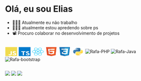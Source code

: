 # Olá, eu sou Elias
- 👨🏿‍🏫 Atualmente eu não trabalho 
- 🧑🏿‍💻 atualmente estou apredendo sobre ps
- 📽️ Procuro colaborar no desenvolvimento de projetos


 <div style="display: inline_block">
  <br>
  <img align="center" alt="Rafa-Js" height="30" width="40" src="https://raw.githubusercontent.com/devicons/devicon/master/icons/javascript/javascript-plain.svg">
  <img align="center" alt="Rafa-Ts" height="30" width="40" src="https://raw.githubusercontent.com/devicons/devicon/master/icons/typescript/typescript-plain.svg">
  <img align="center" alt="Rafa-React" height="30" width="40" src="https://raw.githubusercontent.com/devicons/devicon/master/icons/react/react-original.svg">
  <img align="center" alt="Rafa-HTML" height="30" width="40" src="https://raw.githubusercontent.com/devicons/devicon/master/icons/html5/html5-original.svg">
  <img align="center" alt="Rafa-CSS" height="30" width="40" src="https://raw.githubusercontent.com/devicons/devicon/master/icons/css3/css3-original.svg">
  <img align="center" alt="Rafa-Python" height="30" width="40" src="https://raw.githubusercontent.com/devicons/devicon/master/icons/python/python-original.svg">
  <img align="center" alt="Rafa-PHP" height="30" width="40" src="https://raw.githubusercontent.com/jmnote/z-icons/master/svg/php.svg">
   <img align="center" alt="Rafa-Java" height="30" width="40" src="https://raw.githubusercontent.com/jmnote/z-icons/master/svg/java.svg">
  <img align="center" alt="Rafa-bootstrap" height="30" width="40" src="https://raw.githubusercontent.com/jmnote/z-icons/master/svg/bootstrap.svg">
  </div>
  
  ##
 <div> 
  <a href="https://www.linkedin.com/feed/?trk=guest_homepage-basic_nav-header-signin" target="_blank"><img src="https://img.shields.io/badge/-LinkedIn-%230077B5?style=for-the-badge&logo=linkedin&logoColor=white" target="_blank"></a>
    <a href = "mailto:eliasjunio1601@gmail.com"><img src="[https://img.shields.io/badge/-Gmail-%23333?style=for-the-badge&logo=gmail&logoColor=white" target=](https://mail.google.com/mail/u/0/#inbox)"_blank"></a>
    <a href="https://instagram.com/elias junio" target="_blank"><img src="[https://img.shields.io/badge/-Instagram-%23E4405F?style=for-the-badge&logo=instagram&logoColor=white" target="_blank](https://www.instagram.com/eliasjuniobarros/?next=https%3A%2F%2Fwww.instagram.com%2Faccounts%2Fonetap%2F%3F__coig_login%3D1)"></a>
  
